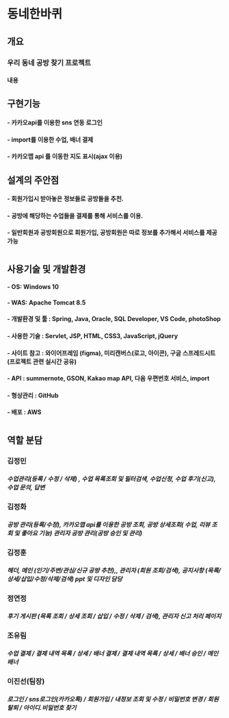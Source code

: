 # 동네한바퀴

## 개요
### 우리 동네 공방 찾기 프로젝트 
#### 내용

## 구현기능

#### - 카카오api를 이용한 sns 연동 로그인
#### - import를 이용한 수업, 배너 결제
#### - 카카오맵 api 를 이동한 지도 표시(ajax 이용)

## 설계의 주안점

#### - 회원가입시 받아놓은 정보들로 공방들을 추천.
#### - 공방에 해당하는 수업들을 결제를 통해 서비스를 이용.
#### - 일반회원과 공방회원으로 회원가입, 공방회원은 따로 정보를 추가해서 서비스를 제공 가능

#

## 사용기술 및 개발환경

#### - OS: Windows 10
#### - WAS: Apache Tomcat 8.5
#### - 개발환경 및 툴 : Spring, Java, Oracle, SQL Developer, VS Code, photoShop
#### - 사용한 기술 : Servlet, JSP, HTML, CSS3, JavaScript, jQuery
#### - 사이트 참고 : 와이어프레임 (figma), 미리캔버스(로고, 아이콘),  구글 스프레드시트(프로젝트 관련 실시간 공유)
#### - API : summernote, GSON, Kakao map API, 다음 우편번호 서비스, import
#### - 형상관리 : GitHub
#### - 배포 : AWS

#

## 역할 분담
### 김정민
##### 수업관리(등록 / 수정 / 삭제) , 수업 목록조회 및 필터검색, 수업신청, 수업 후기(신고), 수업 문의, 답변
### 김정화
##### 공방 관리(등록/수정), 카카오맵 api를 이용한 공방 조회, 공방 상세조회( 수업, 리뷰 조회 및 좋아요 기능) 관리자 공방 관리(공방 승인 및 관리)
### 김정훈
##### 헤더, 메인 (인기/주변/관심/신규 공방 추천),, 관리자 (회원 조회/검색), 공지사항 (목록/상세/삽입/수정/삭제/검색) ppt 및 디자인 담당
### 정연정
##### 후기 게시판 (목록 조회 / 상세 조회 / 삽입 / 수정 / 삭제 / 검색), 관리자 신고 처리 페이지 
### 조유림
##### 수업 결제 / 결제 내역 목록 / 상세 / 배너 결제 / 결제 내역 목록 / 상세 / 배너 승인 / 메인 배너
### 이진선(팀장)
##### 로그인 / sns로그인(카카오톡) / 회원가입 / 내정보 조회 및 수정 / 비밀번호 변경 / 회원탈퇴 / 아이디.비밀번호 찾기


